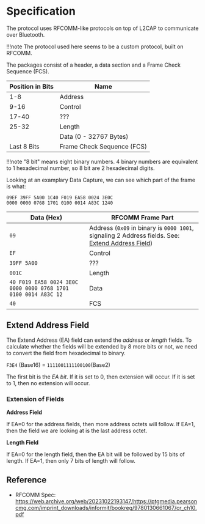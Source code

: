 # Specification

The protocol uses RFCOMM-like protocols on top of L2CAP to communicate over Bluetooth.

!!!note
    The protocol used here seems to be a custom protocol, built on RFCOMM.

The packages consist of a header, a data section and a Frame Check Sequence (FCS).

| Position in Bits | Name                       |
| ---------------- | -------------------------- |
| 1-8              | Address                    |
| 9-16             | Control                    |
| 17-40            | ???                        |
| 25-32            | Length                     |
|                  | Data (0 - 32767 Bytes)     |
| Last 8 Bits      | Frame Check Sequence (FCS) |

!!!note
    "8 bit" means eight binary numbers. 4 binary numbers are equivalent to 1 hexadecimal number, so 8 bit are 2 hexadecimal digits.

Looking at an examplary Data Capture, we can see which part of the frame is what:

```
09EF 39FF 5A00 1C40 F019 EA58 0024 3E0C
0000 0000 0768 1701 0100 0014 A83C 1240 
```

| Data (Hex)                                                     | RFCOMM Frame Part                                                                                             |
| -------------------------------------------------------------- | ------------------------------------------------------------------------------------------------------------- |
| `09`                                                           | Address (`0x09` in binary is `0000 1001`, signaling 2 Address fields. See: [Extend Address Field](#ea-field)) |
| `EF`                                                           | Control                                                                                                       |
| `39FF 5A00`                                                    | ???                                                                                                           |
| `001C`                                                         | Length                                                                                                        |
| `40 F019 EA58 0024 3E0C 0000 0000 0768 1701 0100 0014 A83C 12` | Data                                                                                                          |
| `40`                                                           | FCS                                                                                                           |

## <a name="ea-field"></a>Extend Address Field

The Extend Address (EA) field can extend the *address* or *length* fields. To calculate whether the
fields will be extended by 8 more bits or not, we need to convert the field from hexadecimal to
binary.

`F3E4` (Base16) = `1111001111100100`(Base2)

The first bit is the *EA bit*. If it is set to 0, then extension will occur. If it is set to 1, then
no extension will occur.

### Extension of Fields

**Address Field**

If EA=0 for the address fields, then more address octets will follow. If EA=1, then the field we are
looking at is the last address octet.

**Length Field**

If EA=0 for the length field, then the EA bit will be followed by 15 bits of length. If EA=1, then
only 7 bits of length will follow.

## Reference
- RFCOMM Spec: <https://web.archive.org/web/20231022193147/https://ptgmedia.pearsoncmg.com/imprint_downloads/informit/bookreg/9780130661067/cr_ch10.pdf>